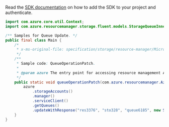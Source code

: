Read the [SDK documentation](https://github.com/Azure/azure-sdk-for-java/blob/azure-resourcemanager_2.15.0/sdk/resourcemanager/azure-resourcemanager/README.md) on how to add the SDK to your project and authenticate.

```java
import com.azure.core.util.Context;
import com.azure.resourcemanager.storage.fluent.models.StorageQueueInner;

/** Samples for Queue Update. */
public final class Main {
    /*
     * x-ms-original-file: specification/storage/resource-manager/Microsoft.Storage/stable/2021-09-01/examples/QueueOperationPatch.json
     */
    /**
     * Sample code: QueueOperationPatch.
     *
     * @param azure The entry point for accessing resource management APIs in Azure.
     */
    public static void queueOperationPatch(com.azure.resourcemanager.AzureResourceManager azure) {
        azure
            .storageAccounts()
            .manager()
            .serviceClient()
            .getQueues()
            .updateWithResponse("res3376", "sto328", "queue6185", new StorageQueueInner(), Context.NONE);
    }
}
```
